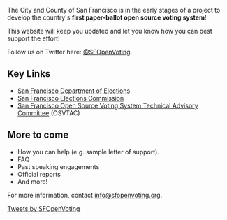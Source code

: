 The City and County of San Francisco is in the early stages of a project
to develop the country's **first paper-ballot open source voting system**!

This website will keep you updated and let you know how you can best
support the effort!

Follow us on Twitter here: [@SFOpenVoting][SFOpenVoting-twitter].

## Key Links

* [San Francisco Department of Elections][sf-department-of-elections]
* [San Francisco Elections Commission][sf-elections-commission]
* [San Francisco Open Source Voting System Technical Advisory
  Committee][osvtac] (OSVTAC)


## More to come

* How you can help (e.g. sample letter of support).
* FAQ
* Past speaking engagements
* Official reports
* And more!

For more information, contact <info@sfopenvoting.org>.

<a class="twitter-timeline" data-width="400" data-height="800" href="https://twitter.com/SFOpenVoting?ref_src=twsrc%5Etfw">
Tweets by SFOpenVoting</a>
<script async src="//platform.twitter.com/widgets.js" charset="utf-8">
</script>


[sf-department-of-elections]: https://sfelections.org
[sf-elections-commission]: https://sfgov.org/electionscommission
[osvtac]: https://osvtac.github.io/
[SFOpenVoting-twitter]: https://twitter.com/SFOpenVoting
